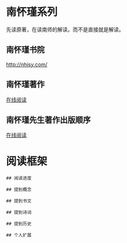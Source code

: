 # 南怀瑾系列

先读原著，在读南师的解读。而不是直接就是解读。

## 南怀瑾书院

http://nhjsy.com/

## 南怀瑾著作

[在线阅读](http://nhjsy.com/nanshi/6.html)

## 南怀瑾先生著作出版顺序

[在线阅读](https://www.quanxue.cn/ct_nanhuaijin/other/other05.html)

# 阅读框架

```text
## 阅读进度

## 提到概念

## 提到书文

## 提到诗词

## 提到历史

## 个人扩展
```